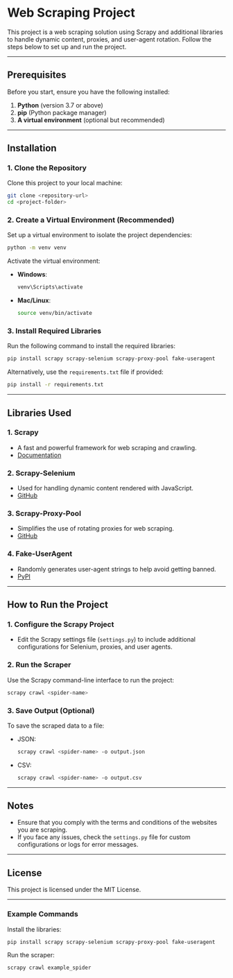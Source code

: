 
# Web Scraping Project

This project is a web scraping solution using Scrapy and additional libraries to handle dynamic content, proxies, and user-agent rotation. Follow the steps below to set up and run the project.

---

## Prerequisites

Before you start, ensure you have the following installed:

1. **Python** (version 3.7 or above)
2. **pip** (Python package manager)
3. **A virtual environment** (optional but recommended)

---

## Installation

### 1. Clone the Repository
Clone this project to your local machine:
```bash
git clone <repository-url>
cd <project-folder>
```

### 2. Create a Virtual Environment (Recommended)
Set up a virtual environment to isolate the project dependencies:
```bash
python -m venv venv
```

Activate the virtual environment:
- **Windows**:
  ```bash
  venv\Scripts\activate
  ```
- **Mac/Linux**:
  ```bash
  source venv/bin/activate
  ```

### 3. Install Required Libraries
Run the following command to install the required libraries:
```bash
pip install scrapy scrapy-selenium scrapy-proxy-pool fake-useragent
```

Alternatively, use the `requirements.txt` file if provided:
```bash
pip install -r requirements.txt
```

---

## Libraries Used

### 1. **Scrapy**
   - A fast and powerful framework for web scraping and crawling.
   - [Documentation](https://docs.scrapy.org/en/latest/)

### 2. **Scrapy-Selenium**
   - Used for handling dynamic content rendered with JavaScript.
   - [GitHub](https://github.com/clemfromspace/scrapy-selenium)

### 3. **Scrapy-Proxy-Pool**
   - Simplifies the use of rotating proxies for web scraping.
   - [GitHub](https://github.com/aivarsk/scrapy-proxy-pool)

### 4. **Fake-UserAgent**
   - Randomly generates user-agent strings to help avoid getting banned.
   - [PyPI](https://pypi.org/project/fake-useragent/)

---

## How to Run the Project

### 1. Configure the Scrapy Project
- Edit the Scrapy settings file (`settings.py`) to include additional configurations for Selenium, proxies, and user agents.

### 2. Run the Scraper
Use the Scrapy command-line interface to run the project:
```bash
scrapy crawl <spider-name>
```

### 3. Save Output (Optional)
To save the scraped data to a file:
- JSON:
  ```bash
  scrapy crawl <spider-name> -o output.json
  ```
- CSV:
  ```bash
  scrapy crawl <spider-name> -o output.csv
  ```

---

## Notes
- Ensure that you comply with the terms and conditions of the websites you are scraping.
- If you face any issues, check the `settings.py` file for custom configurations or logs for error messages.

---

## License
This project is licensed under the MIT License.

---

### Example Commands
Install the libraries:
```bash
pip install scrapy scrapy-selenium scrapy-proxy-pool fake-useragent
```

Run the scraper:
```bash
scrapy crawl example_spider
```
